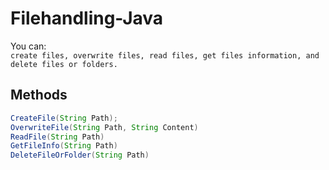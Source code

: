 # Filehandling-Java
You can: <br/>
```create files, overwrite files, read files, get files information, and delete files or folders.```

## Methods
```java
CreateFile(String Path);
OverwriteFile(String Path, String Content)
ReadFile(String Path)
GetFileInfo(String Path)
DeleteFileOrFolder(String Path)
```

